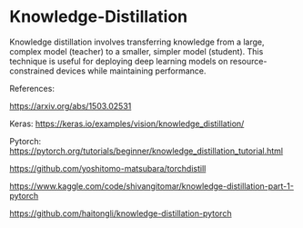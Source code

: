 # Knowledge-Distillation
Knowledge distillation involves transferring knowledge from a large, complex model (teacher) to a smaller, simpler model (student). This technique is useful for deploying deep learning models on resource-constrained devices while maintaining performance.


References:

https://arxiv.org/abs/1503.02531

Keras: 
https://keras.io/examples/vision/knowledge_distillation/

Pytorch:
https://pytorch.org/tutorials/beginner/knowledge_distillation_tutorial.html

https://github.com/yoshitomo-matsubara/torchdistill

https://www.kaggle.com/code/shivangitomar/knowledge-distillation-part-1-pytorch

https://github.com/haitongli/knowledge-distillation-pytorch
